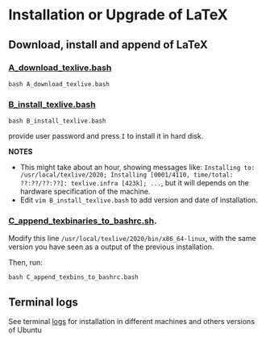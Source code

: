 # Installation or Upgrade of LaTeX

## Download, install and append of LaTeX  

###  [A_download_texlive.bash](A_download_texlive.bash)
```
bash A_download_texlive.bash
```

### [B_install_texlive.bash](B_install_texlive.bash)
```
bash B_install_texlive.bash
```
provide user password and press `I` to install it in hard disk.


**NOTES** 
* This might take about an hour, showing messages like: `Installing to: /usr/local/texlive/2020; Installing [0001/4110, time/total: ??:??/??:??]: texlive.infra [423k]; ...`, but it will depends on the hardware specification of the machine.   
* Edit `vim B_install_texlive.bash` to add version and date of installation. 

### [C_append_texbinaries_to_bashrc.sh](C_append_texbins_to_bashrc.bash).
Modify this line `/usr/local/texlive/2020/bin/x86_64-linux`, 
with the same version you have seen as a output of the previous installation.

Then, run:
```
bash C_append_texbins_to_bashrc.bash
```

## Terminal logs
See terminal [logs](logs.md) for installation in different machines and others versions of Ubuntu 
